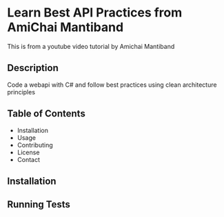 # Learn Best API Practices from AmiChai Mantiband

This is from a youtube video tutorial by Amichai Mantiband

## Description
Code a webapi with C# and follow best practices using clean architecture principles

## Table of Contents
- Installation
- Usage
- Contributing
- License
- Contact


## Installation

## Running Tests
